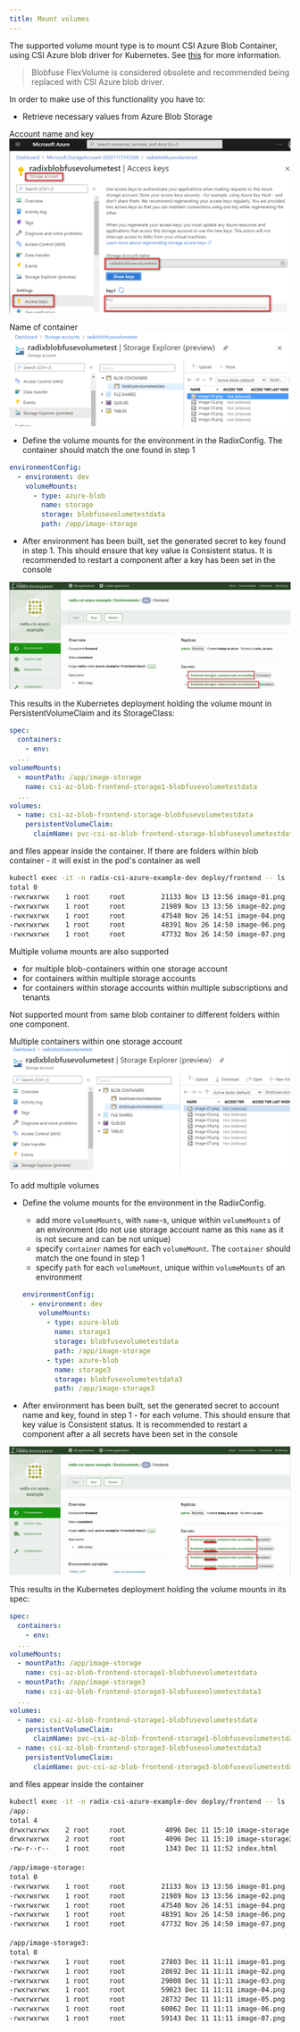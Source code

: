 ```yaml
---
title: Mount volumes
---
```


The supported volume mount type is to mount CSI Azure Blob Container, using CSI Azure blob driver for Kubernetes. See [this](https://github.com/kubernetes-sigs/blob-csi-driver) for more information.

>Blobfuse FlexVolume is considered obsolete and recommended being replaced with CSI Azure blob driver.

In order to make use of this functionality you have to:

- Retrieve necessary values from Azure Blob Storage

Account name and key
![SecretValues](./SecretValues.png)

Name of container
![ContainerName](./ContainerName.png)

- Define the volume mounts for the environment in the RadixConfig. The container should match the one found in step 1

```yaml
environmentConfig:
  - environment: dev
    volumeMounts:
      - type: azure-blob
        name: storage
        storage: blobfusevolumetestdata
        path: /app/image-storage
```

- After environment has been built, set the generated secret to key found in step 1. This should ensure that key value is Consistent status. It is recommended to restart a component after a key has been set in the console

![SetSecrets](./SetSecrets.png)

This results in the Kubernetes deployment holding the volume mount in PersistentVolumeClaim and its StorageClass:

```yaml
spec:
  containers:
    - env:
  ...
volumeMounts:
  - mountPath: /app/image-storage
    name: csi-az-blob-frontend-storage1-blobfusevolumetestdata
  ...
volumes:
  - name: csi-az-blob-frontend-storage-blobfusevolumetestdata
    persistentVolumeClaim:
      claimName: pvc-csi-az-blob-frontend-storage-blobfusevolumetestdata
```

and files appear inside the container. If there are folders within blob container - it will exist in the pod's container as well

```sh
kubectl exec -it -n radix-csi-azure-example-dev deploy/frontend -- ls -l /app/image-storage
total 0
-rwxrwxrwx    1 root     root         21133 Nov 13 13:56 image-01.png
-rwxrwxrwx    1 root     root         21989 Nov 13 13:56 image-02.png
-rwxrwxrwx    1 root     root         47540 Nov 26 14:51 image-04.png
-rwxrwxrwx    1 root     root         48391 Nov 26 14:50 image-06.png
-rwxrwxrwx    1 root     root         47732 Nov 26 14:50 image-07.png
```

Multiple volume mounts are also supported

- for multiple blob-containers within one storage account
- for containers within multiple storage accounts
- for containers within storage accounts within multiple subscriptions and tenants

Not supported mount from same blob container to different folders within one component.

Multiple containers within one storage account
![MultipleContainers](./MultipleContainers.png)

To add multiple volumes

- Define the volume mounts for the environment in the RadixConfig.
  - add more `volumeMounts`, with `name`-s, unique within `volumeMounts` of an environment (do not use storage account name as this `name` as it is not secure and can be not unique)
  - specify `container` names for each `volumeMount`. The `container` should match the one found in step 1
  - specify `path` for each `volumeMount`, unique within `volumeMounts` of an environment

  ```yaml
  environmentConfig:
    - environment: dev
      volumeMounts:
        - type: azure-blob
          name: storage1
          storage: blobfusevolumetestdata
          path: /app/image-storage
        - type: azure-blob
          name: storage3
          storage: blobfusevolumetestdata3
          path: /app/image-storage3
  ```

- After environment has been built, set the generated secret to account name and key, found in step 1 - for each volume. This should ensure that key value is Consistent status. It is recommended to restart a component after a all secrets have been set in the console

![SetSecretsForMultiplemounts](./SetSecretsMultipleVolumes.png)

This results in the Kubernetes deployment holding the volume mounts in its spec:

```yaml
spec:
  containers:
    - env:
  ...
volumeMounts:
  - mountPath: /app/image-storage
    name: csi-az-blob-frontend-storage1-blobfusevolumetestdata
  - mountPath: /app/image-storage3
    name: csi-az-blob-frontend-storage3-blobfusevolumetestdata3
  ...
volumes:
  - name: csi-az-blob-frontend-storage1-blobfusevolumetestdata
    persistentVolumeClaim:
      claimName: pvc-csi-az-blob-frontend-storage1-blobfusevolumetestdata
  - name: csi-az-blob-frontend-storage3-blobfusevolumetestdata3
    persistentVolumeClaim:
      claimName: pvc-csi-az-blob-frontend-storage3-blobfusevolumetestdata3
```

and files appear inside the container

```sh
kubectl exec -it -n radix-csi-azure-example-dev deploy/frontend -- ls -lR /app
/app:
total 4
drwxrwxrwx    2 root     root          4096 Dec 11 15:10 image-storage
drwxrwxrwx    2 root     root          4096 Dec 11 15:10 image-storage3
-rw-r--r--    1 root     root          1343 Dec 11 11:52 index.html

/app/image-storage:
total 0
-rwxrwxrwx    1 root     root         21133 Nov 13 13:56 image-01.png
-rwxrwxrwx    1 root     root         21989 Nov 13 13:56 image-02.png
-rwxrwxrwx    1 root     root         47540 Nov 26 14:51 image-04.png
-rwxrwxrwx    1 root     root         48391 Nov 26 14:50 image-06.png
-rwxrwxrwx    1 root     root         47732 Nov 26 14:50 image-07.png

/app/image-storage3:
total 0
-rwxrwxrwx    1 root     root         27803 Dec 11 11:11 image-01.png
-rwxrwxrwx    1 root     root         28692 Dec 11 11:11 image-02.png
-rwxrwxrwx    1 root     root         29008 Dec 11 11:11 image-03.png
-rwxrwxrwx    1 root     root         59023 Dec 11 11:11 image-04.png
-rwxrwxrwx    1 root     root         28732 Dec 11 11:11 image-05.png
-rwxrwxrwx    1 root     root         60062 Dec 11 11:11 image-06.png
-rwxrwxrwx    1 root     root         59143 Dec 11 11:11 image-07.png
```
